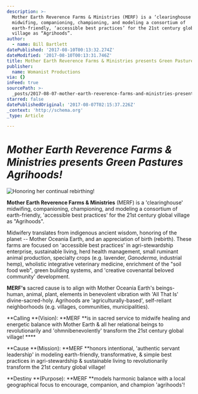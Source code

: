 ```yaml
---
description: >-
  Mother Earth Reverence Farms & Ministries (MERF) is a ‘clearinghouse’
  midwifing, companioning, championing, and modeling a consortium of
  earth-friendly, ‘accessible best practices’ for the 21st century global
  village as “Agrihoods”.
author:
  - name: Bill Bartlett
datePublished: '2017-08-10T00:13:32.274Z'
dateModified: '2017-08-10T00:13:31.746Z'
title: Mother Earth Reverence Farms & Ministries presents Green Pastures Agrihoods!
publisher:
  name: Womanist Productions
via: {}
inFeed: true
sourcePath: >-
  _posts/2017-08-07-mother-earth-reverence-farms-and-ministries-presents-green-pas.md
starred: false
datePublishedOriginal: '2017-08-07T02:15:37.226Z'
_context: 'http://schema.org'
_type: Article

---
```

# _**Mother Earth Reverence Farms & Ministries presents Green Pastures Agrihoods!**_
![Honoring her continual rebirthing!](https://s3-us-west-2.amazonaws.com/the-grid-img/p/20d59fb2e0100e359d7bb09337bcfb0e983bb77a.jpg)

**Mother Earth Reverence Farms & Ministries** (MERF) is a 'clearinghouse' midwifing, companioning, championing, and modeling a consortium of earth-friendly, 'accessible best practices' for the 21st century global village as "Agrihoods".

Midwifery translates from indigenous ancient wisdom, honoring of the planet -- Mother Oceania Earth, and an appreciation of birth (rebirth). These farms are focused on 'accessible best practices' in agri-stewardship enterprise, sustainable living, herd health management, small ruminant animal production, specialty crops (e.g. lavender, _Ganoderma_, industrial hemp), wholistic integrative veterinary medicine, enrichment of the "soil food web", green building systems, and 'creative covenantal beloved community' development.

**MERF's** sacred cause is to align with Mother Oceania Earth's beings-human, animal, plant, elements in benevolent vibration with 'All That Is' divine-sacred-holy. Agrihoods are 'agriculturally-based', self-reliant neighborhoods (e.g. villages, communities, municipalities).

**Calling **(Vision): **MERF **is in sacred service to midwife healing and
energetic balance with Mother Earth & all her relational beings to
revolutionarily and 'ohmnibenevolently' transform the 21st century global village! ****

**Cause **(Mission): **MERF **honors intentional, 'authentic servant leadership' in modeling
earth-friendly, transformative, & simple best practices in agri-stewardship
& sustainable living to revolutionarily transform the 21st century
global village! 

**Destiny **(Purpose): **MERF **models harmonic balance with a local geographical focus to
encourage, companion, and champion 'agrihoods'!
